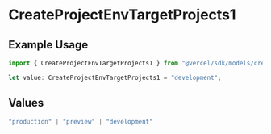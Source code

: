 # CreateProjectEnvTargetProjects1

## Example Usage

```typescript
import { CreateProjectEnvTargetProjects1 } from "@vercel/sdk/models/createprojectenvop.js";

let value: CreateProjectEnvTargetProjects1 = "development";
```

## Values

```typescript
"production" | "preview" | "development"
```